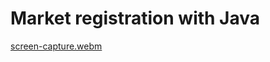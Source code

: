 # Market registration with Java 


[screen-capture.webm](https://user-images.githubusercontent.com/127841235/227735848-933f687f-0e72-40bc-a7ac-0d69e66e08a8.webm)
